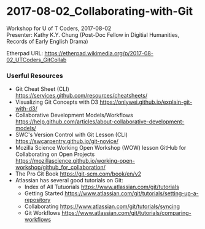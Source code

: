 # 2017-08-02_Collaborating-with-Git
Workshop for U of T Coders, 2017-08-02  
Presenter: Kathy K.Y. Chung (Post-Doc Fellow in Digitial Humanities, Records of Early English Drama)

Etherpad URL: https://etherpad.wikimedia.org/p/2017-08-02_UTCoders_GitCollab


### Userful Resources 
* Git Cheat Sheet (CLI) https://services.github.com/resources/cheatsheets/
* Visualizing Git Concepts with D3 https://onlywei.github.io/explain-git-with-d3/
* Collaborative Development Models/Workflows https://help.github.com/articles/about-collaborative-development-models/
* SWC's Version Control with Git Lesson (CLI) https://swcarpentry.github.io/git-novice/
* Mozilla Science Working Open Workshop (WOW) lesson GitHub for Collaborating on Open Projects https://mozillascience.github.io/working-open-workshop/github_for_collaboration/
* The Pro Git Book https://git-scm.com/book/en/v2
* Atlassian has several good tutorials on Git:
  * Index of All Tutuorials https://www.atlassian.com/git/tutorials  
  * Getting Started https://www.atlassian.com/git/tutorials/setting-up-a-repository
  * Collaborating https://www.atlassian.com/git/tutorials/syncing
  * Git Workflows https://www.atlassian.com/git/tutorials/comparing-workflows
